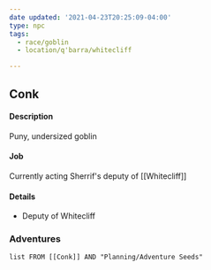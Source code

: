```yaml
---
date updated: '2021-04-23T20:25:09-04:00'
type: npc
tags:
  - race/goblin
  - location/q'barra/whitecliff

---
```


## Conk

#### Description
Puny, undersized goblin 

#### Job
Currently acting Sherrif's deputy of [[Whitecliff]]

#### Details
- Deputy of Whitecliff

### Adventures
```dataview
list FROM [[Conk]] AND "Planning/Adventure Seeds"
```